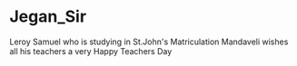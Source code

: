 # Jegan_Sir
Leroy Samuel who is studying in St.John's Matriculation Mandaveli wishes all his teachers a very Happy Teachers Day
